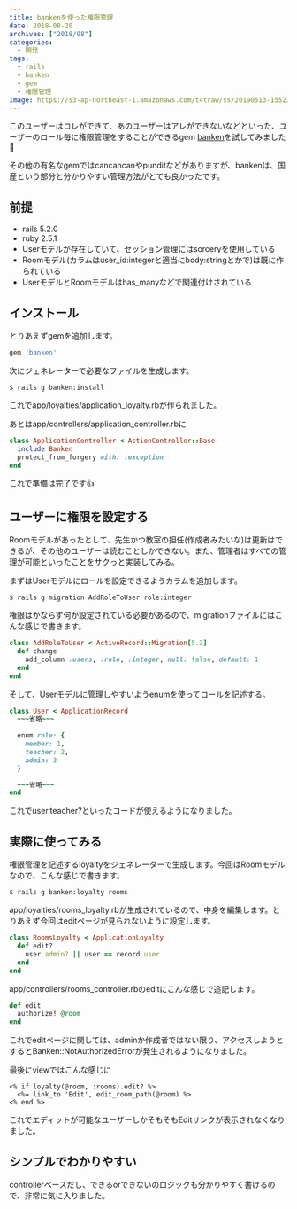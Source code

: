 ```yaml
---
title: bankenを使った権限管理
date: 2018-08-20
archives: ["2018/08"]
categories:
  - 開発
tags:
  - rails
  - banken
  - gem
  - 権限管理
image: https://s3-ap-northeast-1.amazonaws.com/t4traw/ss/20190513-155237.png
---
```

このユーザーはコレができて、あのユーザーはアレができないなどといった、ユーザーのロール毎に権限管理をすることができるgem [banken](https://github.com/kyuden/banken)を試してみました🙋

<!--more-->

その他の有名なgemではcancancanやpunditなどがありますが、bankenは、国産という部分と分かりやすい管理方法がとても良かったです。

## 前提

- rails 5.2.0
- ruby 2.5.1
- Userモデルが存在していて、セッション管理にはsorceryを使用している
- Roomモデル(カラムはuser_id:integerと適当にbody:stringとかで)は既に作られている
- UserモデルとRoomモデルはhas_manyなどで関連付けされている

## インストール

とりあえずgemを追加します。

```ruby
gem 'banken'
```

次にジェネレーターで必要なファイルを生成します。

```
$ rails g banken:install
```

これでapp/loyalties/application_loyalty.rbが作られました。

あとはapp/controllers/application_controller.rbに

```ruby
class ApplicationController < ActionController::Base
  include Banken
  protect_from_forgery with: :exception
end
```

これで準備は完了です👍

## ユーザーに権限を設定する

Roomモデルがあったとして、先生かつ教室の担任(作成者みたいな)は更新はできるが、その他のユーザーは読むことしかできない。また、管理者はすべての管理が可能といったことをサクっと実装してみる。

まずはUserモデルにロールを設定できるようカラムを追加します。

```
$ rails g migration AddRoleToUser role:integer
```

権限はかならず何か設定されている必要があるので、migrationファイルにはこんな感じで書きます。

```ruby
class AddRoleToUser < ActiveRecord::Migration[5.2]
  def change
    add_column :users, :role, :integer, null: false, default: 1
  end
end
```

そして、Userモデルに管理しやすいようenumを使ってロールを記述する。

```ruby
class User < ApplicationRecord
  ~~~省略~~~
  
  enum role: {
    member: 1,
    teacher: 2,
    admin: 3
  }

  ~~~省略~~~
end
```

これでuser.teacher?といったコードが使えるようになりました。

## 実際に使ってみる

権限管理を記述するloyaltyをジェネレーターで生成します。今回はRoomモデルなので、こんな感じで書きます。

```
$ rails g banken:loyalty rooms
```

app/loyalties/rooms_loyalty.rbが生成されているので、中身を編集します。とりあえず今回はeditページが見られないように設定します。

```ruby
class RoomsLoyalty < ApplicationLoyalty
  def edit?
    user.admin? || user == record.user
  end
end
```

app/controllers/rooms_controller.rbのeditにこんな感じで追記します。

```ruby
def edit
  authorize! @room
end
```

これでeditページに関しては、adminか作成者ではない限り、アクセスしようとするとBanken::NotAuthorizedErrorが発生されるようになりました。

最後にviewではこんな感じに

```erb
<% if loyalty(@room, :rooms).edit? %>
  <%= link_to 'Edit', edit_room_path(@room) %>
<% end %>
```

これでエディットが可能なユーザーしかそもそもEditリンクが表示されなくなりました。

## シンプルでわかりやすい

controllerベースだし、できるorできないのロジックも分かりやすく書けるので、非常に気に入りました。